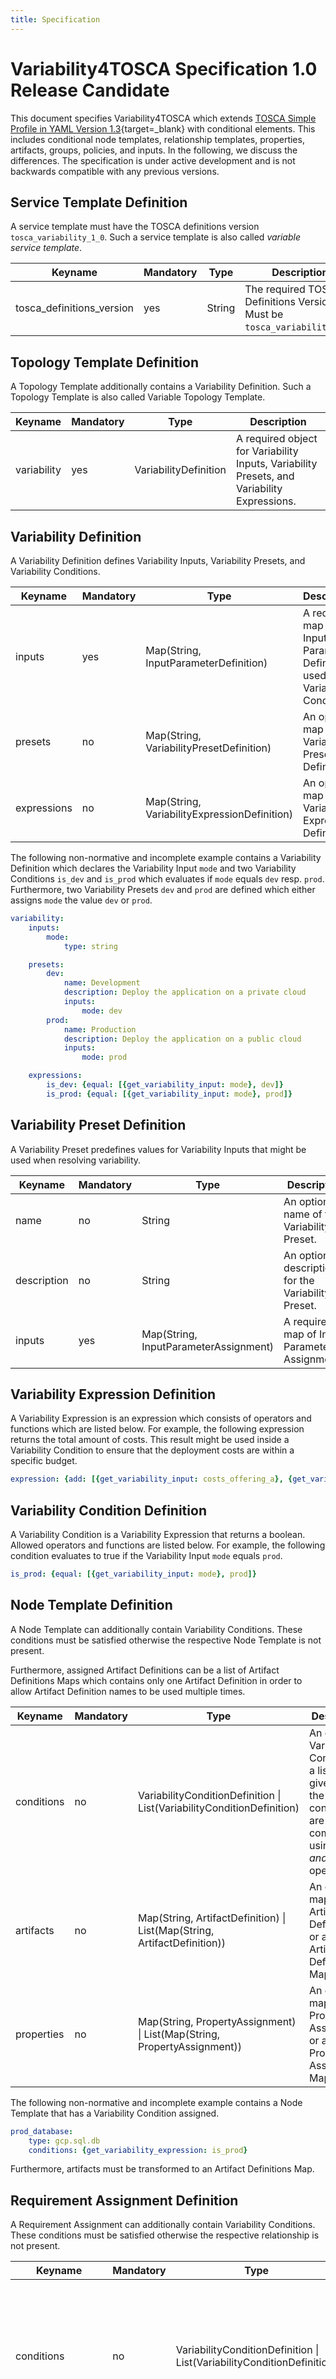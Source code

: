 ```yaml
---
title: Specification
---
```


# Variability4TOSCA Specification 1.0 Release Candidate

This document specifies Variability4TOSCA which extends
[TOSCA Simple Profile in YAML Version 1.3](https://docs.oasis-open.org/tosca/TOSCA-Simple-Profile-YAML/v1.3/os/TOSCA-Simple-Profile-YAML-v1.3-os.html){target=_blank}
with conditional elements.
This includes conditional node templates, relationship templates, properties, artifacts, groups, policies, and inputs.
In the following, we discuss the differences.
The specification is under active development and is not backwards compatible with any previous versions.

## Service Template Definition

A service template must have the TOSCA definitions version `tosca_variability_1_0`.
Such a service template is also called _variable service template_.

| Keyname                   | Mandatory | Type   | Description                                                              |
|---------------------------|-----------|--------|--------------------------------------------------------------------------|
| tosca_definitions_version | yes       | String | The required TOSCA Definitions Version. Must be `tosca_variability_1_0`. |


## Topology Template Definition

A Topology Template additionally contains a Variability Definition.
Such a Topology Template is also called Variable Topology Template.

| Keyname     | Mandatory | Type                  | Description                                                                                 |
|-------------|-----------|-----------------------|---------------------------------------------------------------------------------------------|
| variability | yes       | VariabilityDefinition | A required object for Variability Inputs, Variability Presets, and Variability Expressions. |

## Variability Definition

A Variability Definition defines Variability Inputs, Variability Presets, and Variability Conditions.

| Keyname     | Mandatory | Type                                         | Description                                                                       |
|-------------|-----------|----------------------------------------------|-----------------------------------------------------------------------------------|
| inputs      | yes       | Map(String, InputParameterDefinition)        | A required map of Input Parameter Definitions used inside Variability Conditions. |
| presets     | no        | Map(String, VariabilityPresetDefinition)     | An optional map of Variability Preset Definitions.                                |
| expressions | no        | Map(String, VariabilityExpressionDefinition) | An optional map of Variability Expression Definitions.                            |

The following non-normative and incomplete example contains a Variability Definition which declares the Variability
Input `mode` and two Variability Conditions `is_dev` and `is_prod` which evaluates if `mode` equals `dev` resp. `prod`.
Furthermore, two Variability Presets `dev` and `prod` are defined which either assigns `mode` the value `dev` or `prod`.

```yaml linenums="1"
variability:
    inputs:
        mode:
            type: string

    presets:
        dev:
            name: Development
            description: Deploy the application on a private cloud
            inputs:
                mode: dev
        prod:
            name: Production
            description: Deploy the application on a public cloud
            inputs:
                mode: prod

    expressions:
        is_dev: {equal: [{get_variability_input: mode}, dev]}
        is_prod: {equal: [{get_variability_input: mode}, prod]}
```


## Variability Preset Definition

A Variability Preset predefines values for Variability Inputs that might be used when resolving variability.

| Keyname     | Mandatory | Type                                  | Description                                         |
|-------------|-----------|---------------------------------------|-----------------------------------------------------|
| name        | no        | String                                | An optional name of the Variability Preset.         |
| description | no        | String                                | An optional description for the Variability Preset. |
| inputs      | yes       | Map(String, InputParameterAssignment) | A required map of Input Parameter Assignments.      |

## Variability Expression Definition

A Variability Expression is an expression which consists of operators and functions which are listed below.
For example, the following expression returns the total amount of costs.
This result might be used inside a Variability Condition to ensure that the deployment costs are within a specific
budget.

```yaml linenums="1"
expression: {add: [{get_variability_input: costs_offering_a}, {get_variability_input: costs_offering_b}]}
```

## Variability Condition Definition

A Variability Condition is a Variability Expression that returns a boolean.
Allowed operators and functions are listed below.
For example, the following condition evaluates to true if the Variability Input `mode` equals `prod`.

```yaml linenums="1"
is_prod: {equal: [{get_variability_input: mode}, prod]}
```

## Node Template Definition

A Node Template can additionally contain Variability Conditions.
These conditions must be satisfied otherwise the respective Node Template is not present.

Furthermore, assigned Artifact Definitions can be a list of Artifact Definitions Maps which contains only one Artifact
Definition in order to allow Artifact Definition names to be used multiple times.

| Keyname    | Mandatory | Type                                                                         | Description                                                                                                        |
|------------|-----------|------------------------------------------------------------------------------|--------------------------------------------------------------------------------------------------------------------|
| conditions | no        | VariabilityConditionDefinition &#124; List(VariabilityConditionDefinition)   | An optional Variability Condition. If a list is given, then the conditions are combined using the _and_ operation. |
| artifacts  | no        | Map(String, ArtifactDefinition) &#124; List(Map(String, ArtifactDefinition)) | An optional map of Artifact Definitions or a list of Artifact Definitions Maps.                                    | 
| properties | no        | Map(String, PropertyAssignment) &#124; List(Map(String, PropertyAssignment)) | An optional map of Property Assignments or a list of Property Assignments Maps.                                    | 


The following non-normative and incomplete example contains a Node Template that has a Variability Condition assigned.

```yaml linenums="1"
prod_database:
    type: gcp.sql.db
    conditions: {get_variability_expression: is_prod}
```

Furthermore, artifacts must be transformed to an Artifact Definitions Map.

## Requirement Assignment Definition

A Requirement Assignment can additionally contain Variability Conditions.
These conditions must be satisfied otherwise the respective relationship is not present.

| Keyname    | Mandatory | Type                                                                       | Description                                                                                                        |
|------------|-----------|----------------------------------------------------------------------------|--------------------------------------------------------------------------------------------------------------------|
| conditions | no        | VariabilityConditionDefinition &#124; List(VariabilityConditionDefinition) | An optional Variability Condition. If a list is given, then the conditions are combined using the _and_ operation. |
| default_alternative    | no        | Boolean                                                                    | Declare the value as default. Overwrites assigned `conditions`. There must be only one default assignment.         |                                                                                                       |

The following non-normative and incomplete example contains a Requirement Assignment that has a Variability Condition
assigned.

```yaml linenums="1"
requirements:
    - host:
          node: dev_runtime
          conditions: {get_variability_expression: is_dev}
```

## Relationship Templates 

A Relationship Template can contain conditional Property Assignments.

| Keyname    | Mandatory | Type                                                                       | Description                                                                                                        |
|------------|-----------|----------------------------------------------------------------------------|--------------------------------------------------------------------------------------------------------------------|
| properties | no        | Map(String, PropertyAssignment) &#124; List(Map(String, PropertyAssignment)) | An optional map of Property Assignments or a list of Property Assignments Maps.                                    |


## Property Assignment

A Property Assignment at Node Templates and Relationship Templates can additionally contain Variability Conditions if wrapped as the following object and if they are used in a list.

| Keyname            | Mandatory | Type                                                                          | Description                                                                                                        |
|--------------------|-----------|-------------------------------------------------------------------------------|--------------------------------------------------------------------------------------------------------------------|
| value              | no        | Property Assignment                                                           | The value of the Property.                                                                                         |
| expression         | no        | VariabilityExpressionDefinition | An variability expressions which is evaluated and used as value.                                                   |
| conditions         | no        | VariabilityConditionDefinition &#124; List(VariabilityConditionDefinition)    | An optional Variability Condition. If a list is given, then the conditions are combined using the _and_ operation. |
| default_alternative | no        | Boolean                                                                       | Declare the value as default. Overwrites assigned `conditions`. There must be only one default assignment.         |                                                                                                       |


Note, if the value is not wrapped and assigned to a property being part of a property assignment list, then the keyname `value` is a keyword, that is used to detect if the value is wrapped or not.
Thus, if `value` must be used, then use it wrapped as follows.
Same applies to `expression`.

```yaml linenums="1"
properties:
- key_one:
      value: {value: the_value}
    
# This is not allowed!  
# - key_one: { value: the_value }
```

## Group Template Definition

A Group Template can additionally contain Variability Conditions.
Depending on the Group Type the conditions are either assigned to the group itself or to the group members.
In general, the conditions are assigned to the group itself.
These conditions must be satisfied otherwise the respective group is not present.
Such a group is also called Conditional Group.

However, if the group is derived from `variability.groups.ConditionalMembers` then the conditions are assigned to the
group members.
These conditions must be satisfied otherwise the respective group members are not present.
Furthermore, group elements can be Node Templates and Requirement Assignments.
Such a group is also called Variability Group.

| Keyname    | Mandatory | Type                                                                       | Description                                                                                                        |
|------------|-----------|----------------------------------------------------------------------------|--------------------------------------------------------------------------------------------------------------------|
| members    | no        | List(String &#124; Tuple(String, String) &#124; Tuple(String, Number))     | An optional list of Node Templates names or Requirement Assignment Names/ Index of a Node Template.                |
| conditions | no        | VariabilityConditionDefinition &#124; List(VariabilityConditionDefinition) | An optional Variability Condition. If a list is given, then the conditions are combined using the _and_ operation. |

The following non-normative and incomplete example contains the group `example_group` which is only present if the
conditions are satisfied.

```yaml linenums="1"
conditional_group:
    type: tosca.groups.Root
    members: [prod_database, [application, prod_connects_to]]
    conditions: {get_variability_expression: is_prod}
```

The following non-normative and incomplete example contains the group `example_group` whose elements are the Node
Template `prod_database` and the Requirement Assignment `prod_connects_to` of the Node Template `application`.
In contrast to the previous example this group is not derived from `variability.groups.ConditionalMembers`.

```yaml linenums="1"
variability_group:
    type: variability.groups.ConditionalMembers
    members: [prod_database, [application, prod_connects_to]]
    conditions: {get_variability_expression: is_prod}
```

## Policy Template Definition

A Policy Template can additionally contain Variability Conditions.
These conditions must be satisfied otherwise the respective policy is not present.

| Keyname    | Mandatory | Type                                                                       | Description                                                                                                        |
|------------|-----------|----------------------------------------------------------------------------|--------------------------------------------------------------------------------------------------------------------|
| conditions | no        | VariabilityConditionDefinition &#124; List(VariabilityConditionDefinition) | An optional Variability Condition. If a list is given, then the conditions are combined using the _and_ operation. |

The following non-normative and incomplete example contains the Policy Template `anticollocation` that has the
Variability Condition `is_prod` assigned.
If the condition evaluates to true, then the policy is present.
As a result, the Node Templates `wordpress` and `mysql` _must not_ be hosted on the same server.
For more information about this example, take a look in
the [TOSCA Simple Profile in YAML Version 1.3](https://docs.oasis-open.org/tosca/TOSCA-Simple-Profile-YAML/v1.3/os/TOSCA-Simple-Profile-YAML-v1.3-os.html#_Toc16506587){target=_blank}.

```yaml linenums="1"
node_templates:
    wordpress:
        type: tosca.nodes.WebServer
        requirements:
            - host:
                  node_filter:
                      capabilities:
                          - os:
                                properties:
                                    - architecture: x86_64
                                    - type: linux

    mysql:
        type: tosca.nodes.DBMS.MySQL
        requirements:
            - host:
                  node: tosca.nodes.Compute
                  node_filter:
                      capabilities:
                          - os:
                                properties:
                                    - architecture: x86_64
                                    - type: linux

policies:
    - anticollocation:
          type: tosca.policies.AntiCollocation
          targets: [wordpress_server, mysql]
          conditions: {get_variability_expression: is_prod}
```


## Artifact Definition

An Artifact Definition, that is used in Node Templates, can additionally contain Variability Conditions.
These conditions must be satisfied otherwise the respective artifact is not present.

| Keyname    | Mandatory | Type                                                                       | Description                                                                                                        |
|------------|-----------|----------------------------------------------------------------------------|--------------------------------------------------------------------------------------------------------------------|
| conditions | no        | VariabilityConditionDefinition &#124; List(VariabilityConditionDefinition) | An optional Variability Condition. If a list is given, then the conditions are combined using the _and_ operation. |
| default_alternative    | no        | Boolean                                                                    | Declare the value as default. Overwrites assigned `conditions`. There must be only one default artifact.           |                                                                                                       |


## Topology Template Input Definition

A Topology Template Input can additionally contain Variability Conditions.
These conditions must be satisfied otherwise the respective input is not present.

| Keyname    | Mandatory | Type                                                                       | Description                                                                                                        |
|------------|-----------|----------------------------------------------------------------------------|--------------------------------------------------------------------------------------------------------------------|
| conditions | no        | VariabilityConditionDefinition &#124; List(VariabilityConditionDefinition) | An optional Variability Condition. If a list is given, then the conditions are combined using the _and_ operation. |

The following non-normative and incomplete example contains a Topology Template Input that has a Variability Condition
assigned.

```yaml linenums="1"
ssh_key_file:
    type: string
    conditions: {get_variability_expression: is_dev}
```


## Normative Group Types

There are two normative Group Types for informational purposes: `variability.groups.Root`
and `variability.groups.ConditionalMembers`.
The first Group Type is the root group every other variability-related group, such
as `variability.groups.ConditionalMembers` should derive from.

```yaml linenums="1"
variability.groups.Root
    derived_from: tosca.groups.Root
```

The second Group Type should be used when a group has variability definitions assigned.

```yaml linenums="1"
variability.groups.ConditionalMembers
    derived_from: variability.groups.Root
    conditions: VariabilityConditionDefinition | List(VariabilityConditionDefinition)    
```

These groups are always expected to be removed when variability is resolved.

## Normative Interface Types

The following normative interfaces define a management interface for nodes and relationships.
Currently, no management operations are defined.
The definition is intended to be extended in other specifications.

### Variability Management Interface for Nodes

```yaml linenums="1"
tosca.interfaces.node.management.Variability:
    derived_from: tosca.interfaces.Root
```

### Variability Management Interface for Relationships

```yaml linenums="1"
tosca.interfaces.relationship.management.Variability:
    derived_from: tosca.interfaces.Root
```

## Boolean Operators

The following Boolean operators can be used inside a Variability Expression.

| Keyname | Input                                      | Output  | Description                                        |
|---------|--------------------------------------------|---------|----------------------------------------------------|
| and     | List(BooleanExpression)                    | Boolean | Evaluates if all values are `true`.                |
| or      | List(BooleanExpression)                    | Boolean | Evaluates if at least one value is `true`.         |
| not     | BooleanExpression                          | Boolean | Negates the given value.                           |
| xor     | List(BooleanExpression)                    | Boolean | Evaluates if exactly one value is `true`.          |
| implies | Tuple(BooleanExpression, BoolenExpression) | Boolean | Evaluates if first value implies the second value. |

## Arithmetic Operators

The following arithmetic operators can be used inside a Variability Expression.

| Keyname | Input                                       | Output  | Description                               |
|---------|---------------------------------------------|---------|-------------------------------------------|
| add     | List(NumericExpression)                     | Numeric | Sums up given values.                     |
| sub     | List(NumericExpression)                     | Numeric | Subtracts values from the first one.      |
| mul     | List(NumericExpression)                     | Numeric | Multiplies given values.                  |
| div     | List(NumericExpression)                     | Numeric | Divides values from the first one.        |
| mod     | Tuple(NumericExpression, NumericExpression) | Numeric | Divides values and returns the remainder. |

## Intrinsic Functions

The following intrinsic functions can be used inside a Variability Expression.

| Keyname                    | Input                                                      | Output  | Description                                                                                                              |
|----------------------------|------------------------------------------------------------|---------|--------------------------------------------------------------------------------------------------------------------------|
| get_variability_input      | String                                                     | Any     | Returns the value of a Variability Input.                                                                                |
| get_variability_expression | String                                                     | Any     | Returns the value of the Variability Expression.                                                                         |
| get_variability_condition  | String                                                     | Boolean | Returns the value of the Variability Condition.                                                                          |
| get_node_presence          | String                                                     | Boolean | Returns if node is present.                                                                                              |
| get_relation_presence      | Tuple(String, String) &#124; Tuple(String, Number)         | Boolean | Returns if relation is present.                                                                                          |
| get_source_presence        | SELF                                                       | Boolean | Returns if source node of relation is present. Can only be used inside a relation. Otherwise use `get_element_presence`. |
| get_target_presence        | SELF                                                       | Boolean | Returns if target node of relation is present. Can only be used inside a relation. Otherwise use `get_element_presence`. |
| has_present_targets        | String                                                     | Boolean | Returns if any target of the given policy is present.                                                                    |
| has_present_members        | String                                                     | Boolean | Returns if any member of the given group is present.                                                                     |
| concat                     | List(ValueExpression)                                      | String  | Concatenates the given values.                                                                                           |
| join                       | Tuple(List(ValueExpression), String)                       | String  | Joins the given values using the provided delimiter.                                                                     |
| token                      | Tuple(ValueExpression, String, Number)                     | String  | Splits a given value by the provided delimiter and returns the element specified by the provided index.                  |

## Constraint Operators

The following constraint operators can be used inside a Variability Expression.

| Keyname          | Input                                                                 | Output  | Description                                                           |
|------------------|-----------------------------------------------------------------------|---------|-----------------------------------------------------------------------|
| equal            | List(ValueExpression)                                                 | Boolean | Evaluates if the given values are equal.                              |
| greater_than     | Tuple(NumericExpression, NumericExpression)                           | Boolean | Evaluates if the first value is greate than the second value.         |
| greater_or_equal | Tuple(NumericExpression, NumericExpression)                           | Boolean | Evaluates if the first value is greater or equal to the second value. |
| less_than        | Tuple(NumericExpression, NumericExpression)                           | Boolean | Evaluates if the first value is less than the second value.           |
| less_or_equal    | Tuple(NumericExpression, NumericExpression)                           | Boolean | Evaluates if the first value is less or equal to the second value.    |
| in_range         | Tuple(NumericExpression, Tuple(NumericExpression, NumericExpression)) | Boolean | Evaluates if the value is in a given range.                           |
| length           | Tuple(ValueExpression, NumericExpression)                             | Boolean | Evaluates if the value has a given length.                            |
| min_length       | Tuple(ValueExpression, NumericExpression)                             | Boolean | Evaluates if the value has a minimum length.                          |
| max_length       | Tuple(ValueExpression, NumericExpression)                             | Boolean | Evaluates if the value has a maximum length.                          |

## Processing

In the following, we describe on a high-level the steps to derive a Variability-Resolved Service Template from a
Variable
Service Template.

### Resolve Variability

To resolve the variability in a Variable Service Template, conduct the following steps:

1. Ensure that TOSCA Definitions Version is `tosca_variability_1_0`
1. Remove all Node Templates which are not present.
1. Remove all Node Template Properties which are not present.
1. Remove all Artifacts which are not present.
1. Remove all Requirement Assignments which are not present.
1. Remove all Relationship Templates which are not used by any Requirement Assignment.
1. Remove all Relationship Template Properties which are not present.
1. Remove all Topology Template Inputs which are not present.
1. Remove all Group Templates which are not present.
1. Remove all Group Members which are not present from Group Template.
1. Remove all Policy Templates which are not present.
1. Remove all Policy Targets which are not present from Policy Template.
1. Remove all non-standard elements, e.g., Variability Definition, Variability Groups, or `conditions` at Node
   Templates.
1. Set the TOSCA Definitions Version to `tosca_simple_yaml_1_3`.

### Check Element Presence

To check if an element is present, check that all assigned conditions are satisfied:

1. Collect all conditions which are assigned to the element via `conditions`.
1. Collect all conditions which are assigned to groups via `conditions` which the element is member of.
1. (Optional) Assign default conditions if no conditions have been collected yet.
1. The element is present only if all conditions are satisfied.

### Optional Default Conditions

To further support modeling, the following default conditions can be assigned:


| Element                        | Default Conditions                                                   |
|--------------------------------|----------------------------------------------------------------------|
| Node Template Property         | Check if the node template of the property is present.               |
| Relationship Template Property | Check if the relationship template of the property is present.       |
| Requirement Assignment         | Check if the node template of the requirement assignment is present. |
| Policy                         | Check if the policy has any targets which are present.               |
| Group                          | Check if the group has any members which are present.                |
| Artifact                       | Check if the node template of the artifact is present.               |

### Check Consistency

To check the consistency, conduct the following steps:

1. Ensure that each relation source exists. Otherwise, throw Missing Relation Source Error.
1. Ensure that each relation target exists. Otherwise, throw Missing Relation Target Error.
1. Ensure that every node has at maximum one hosting relation. Otherwise, throw Ambiguous Hosting Error.
1. Ensure that every node has a hosting relation if the node had at least one conditional relation in the Variable
   Service Template. Otherwise, throw Missing Hosting Error.
1. Ensure that the node of each artifact exists. Otherwise, throw Missing Artifact Parent Error.
1. Ensure that present artifacts have unique names within their node. Otherwise, throw Ambiguous Artifact error.
1. Ensure that the node of each property exists. Otherwise, throw Missing Property Parent error.
1. Ensure that present properties have unique names within their node. Otherwise, throw Ambiguous Property error.

Since the derived Service Template might be further processed, e.g. by
[Topology Completion](https://cs.emis.de/LNI/Proceedings/Proceedings232/247.pdf){target=_blank}[@hirmer2014automatic],
some or all of these consistency steps might be omitted.

### Processing Errors

When variability is resolved, the following errors might be thrown:

| Error                      | Message                                                                                     |
|----------------------------|---------------------------------------------------------------------------------------------|
| Unsupported TOSCA Version  | TOSCA definitions version "${template.tosca_definitions_version}" not supported             |
| Missing Relation Source    | Relation source "${relation.source}" of relation "${relation.name}" does not exist          |
| Missing Relation Target    | Relation target "${relation.target}" of relation "${relation.name}" does not exist          |
| Ambiguous Hosting          | Node "${node.name}" has more than one hosting relations                                     |
| Missing Hosting            | Node "${node.name}" requires a hosting relation                                             |
| Missing Policy Target      | Policy target "${target.name}" of policy "${policy.name}" does not exist                    |
| Missing Group Member       | Group member "${member.name}" of group "${group.name}" does not exist                       | 
| Missing Artifact Parent    | Node "${node.name}" of artifact "${artifact.name}" does not exist                           | 
| Ambiguous Artifact         | Artifact "${artifact.name}@${artifact.index}" of node "${node.name}" is ambiguous           | 
| Missing Property Parent    | Node/ Relation "${node.name}" of property "${property.name}" does not exist                 | 
| Ambiguous Property         | Property "${property.name}@${property.index}" of node/ relation "${node.name}" is ambiguous | 
| Ambiguous Default Property | Property "${property.name}" of node/ relation "${node.name}" has multiple defaults          | 
| Ambiguous Default Artifact | Artifact "${artifact.name}" of node "${node.display}" has multiple defaults                 | 
| Ambiguous Default Relation | Relation "${relation.name}" of node "${node.display}" has multiple defaults         | 


## Variability Tests

A CSAR might contain Variability Tests to continuously test that the variability is resolved as expected, e.g., during
continuous integration pipelines.
Therefore, add the directory `/tests` in the root of the CSAR.
Each test is defined inside its own directory of `/tests` and might contain the following files.

| File            | Description                                                |
|-----------------|------------------------------------------------------------|
| `expected.yaml` | The expected service template after resolving variability. |
| `inputs.yaml`   | The Variability Inputs used for resolving variability.     |
| `test.yaml`     | A description of the test including configuration.         |

Here is exemplary structure of a CSAR that has one Variability Test.

```text linenums="1"
my-csar/
├─ tests/
│  ├─ my-test-case/
│  │  ├─ expected.yaml
│  │  ├─ inputs.yaml
│  │  ├─ test.yaml
├─ service-template.yaml
```

The `test.yaml` file describes and configures the test and has the following structure.

| Keyname     | Mandatory | Type   | Description                                            |
|-------------|-----------|--------|--------------------------------------------------------|
| name        | false     | String | Display name of the test case.                         | 
| description | false     | String | Description of the test case.                          | 
| preset      | false     | String | Variability Preset to used when resolving variability. | 
| error       | false     | String | The expected error that is thrown.                     | 

## Conformance Test Suite

Part of this specification is conformance test suite to evaluate Variability4TOSCA implementations.
The test suite can be found [here](tests/introduction.md).

## Limitations

We have the following limitations

1. We expect that each Relationship Templates is used exactly once
1. We expect that `relationships` at requirement assignments is a string
